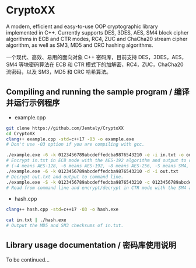 # CryptoXX

A modern, efficient and easy-to-use OOP cryptographic library implemented in C++. Currently supports DES, 3DES, AES, SM4 block cipher algorithms in ECB and CTR modes, RC4, ZUC and ChaCha20 stream cipher algorithm, as well as SM3, MD5 and CRC hashing algorithms.

一个现代、高效、易用的面向对象 C++ 密码库，目前支持 DES，3DES，AES，SM4 等块密码算法在 ECB 和 CTR 模式下的加解密，RC4，ZUC，ChaCha20 流密码，以及 SM3，MD5 和 CRC 哈希算法。

## Compiling and running the sample program / 编译并运行示例程序

- example.cpp

```sh
git clone https://github.com/Jemtaly/CryptoXX
cd CryptoXX
clang++ example.cpp -std=c++17 -O3 -o example.exe
# Don't use -O3 option if you are compiling with gcc.
```

```sh
./example.exe -6 -k 0123456789abcdeffedcba9876543210 -e -i in.txt -o out.txt
# Encrypt in.txt in ECB mode with the AES-192 algorithm and output to out.txt.
# (-4 means AES-128, -6 means AES-192, -8 means AES-256, -S means SM4, KEY and IV are entered in hexadecimal format)
./example.exe -6 -k 0123456789abcdeffedcba9876543210 -d -i out.txt
# Decrypt out.txt and output to command line.
./example.exe -S -k 0123456789abcdeffedcba9876543210 -c 0123456789abcdeffedcba9876543210 -o out.txt
# Read from command line and encrypt/decrypt in CTR mode with the SM4 algorithm.
```

- hash.cpp

```sh
clang++ hash.cpp -std=c++17 -O3 -o hash.exe
```

```sh
cat in.txt | ./hash.exe
# Output the MD5 and SM3 checksums of in.txt.
```

## Library usage documentation / 密码库使用说明

To be continued...
